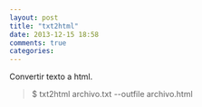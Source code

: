 ```yaml
---
layout: post
title: "txt2html"
date: 2013-12-15 18:58
comments: true
categories: 
---
```

Convertir texto a html.

>$ txt2html archivo.txt --outfile archivo.html

